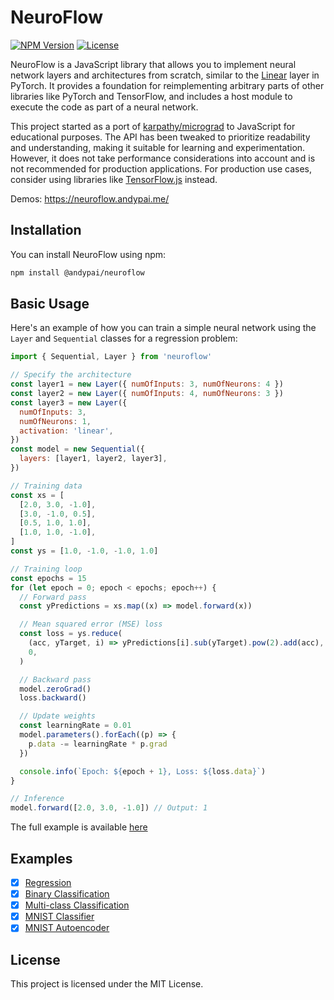 # NeuroFlow

[![NPM Version](https://img.shields.io/npm/v/@andypai/neuroflow.svg)](https://www.npmjs.com/package/@andypai/neuroflow)
[![License](https://img.shields.io/npm/l/@andypai/neuroflow.svg)](https://github.com/yourusername/neuroflow/blob/main/LICENSE)

NeuroFlow is a JavaScript library that allows you to implement neural network layers and architectures from scratch, similar to the [Linear](https://pytorch.org/docs/stable/generated/torch.nn.Linear.html#torch.nn.Linear) layer in PyTorch. It provides a foundation for reimplementing arbitrary parts of other libraries like PyTorch and TensorFlow, and includes a host module to execute the code as part of a neural network.

This project started as a port of [karpathy/micrograd](https://github.com/karpathy/micrograd) to JavaScript for educational purposes. The API has been tweaked to prioritize readability and understanding, making it suitable for learning and experimentation. However, it does not take performance considerations into account and is not recommended for production applications. For production use cases, consider using libraries like [TensorFlow.js](https://www.tensorflow.org/js/guide) instead.

Demos: https://neuroflow.andypai.me/

## Installation

You can install NeuroFlow using npm:

```bash
npm install @andypai/neuroflow
```

## Basic Usage

Here's an example of how you can train a simple neural network using the `Layer` and `Sequential` classes for a regression problem:

```js
import { Sequential, Layer } from 'neuroflow'

// Specify the architecture
const layer1 = new Layer({ numOfInputs: 3, numOfNeurons: 4 })
const layer2 = new Layer({ numOfInputs: 4, numOfNeurons: 3 })
const layer3 = new Layer({
  numOfInputs: 3,
  numOfNeurons: 1,
  activation: 'linear',
})
const model = new Sequential({
  layers: [layer1, layer2, layer3],
})

// Training data
const xs = [
  [2.0, 3.0, -1.0],
  [3.0, -1.0, 0.5],
  [0.5, 1.0, 1.0],
  [1.0, 1.0, -1.0],
]
const ys = [1.0, -1.0, -1.0, 1.0]

// Training loop
const epochs = 15
for (let epoch = 0; epoch < epochs; epoch++) {
  // Forward pass
  const yPredictions = xs.map((x) => model.forward(x))

  // Mean squared error (MSE) loss
  const loss = ys.reduce(
    (acc, yTarget, i) => yPredictions[i].sub(yTarget).pow(2).add(acc),
    0,
  )

  // Backward pass
  model.zeroGrad()
  loss.backward()

  // Update weights
  const learningRate = 0.01
  model.parameters().forEach((p) => {
    p.data -= learningRate * p.grad
  })

  console.info(`Epoch: ${epoch + 1}, Loss: ${loss.data}`)
}

// Inference
model.forward([2.0, 3.0, -1.0]) // Output: 1
```

The full example is available [here](./src/examples/linear-regression.js)

## Examples

- [x] [Regression](./src/examples/linear-regression.js)
- [x] [Binary Classification](./src/examples/binary-classification.js)
- [x] [Multi-class Classification](./src/examples/multiclass-classification.js)
- [x] [MNIST Classifier](./src/examples/mnist-classifier.js)
- [x] [MNIST Autoencoder](./src/examples/mnist-autoencoder.js)

## License

This project is licensed under the MIT License.

